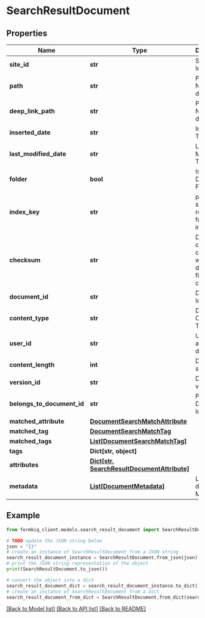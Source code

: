 # SearchResultDocument


## Properties

Name | Type | Description | Notes
------------ | ------------- | ------------- | -------------
**site_id** | **str** | Site Identifier | [optional] 
**path** | **str** | Path or Name of document | [optional] 
**deep_link_path** | **str** | Path or Name of deep link | [optional] 
**inserted_date** | **str** | Inserted Timestamp | [optional] 
**last_modified_date** | **str** | Last Modified Timestamp | [optional] 
**folder** | **bool** | Is Result a Document Folder | [optional] 
**index_key** | **str** | populated if search result are from an index | [optional] 
**checksum** | **str** | Document checksum, changes when document file changes | [optional] 
**document_id** | **str** | Document Identifier | [optional] 
**content_type** | **str** | Document Content-Type | [optional] 
**user_id** | **str** | User who added document | [optional] 
**content_length** | **int** | Document size | [optional] 
**version_id** | **str** | Document version | [optional] 
**belongs_to_document_id** | **str** | Parent Document Identifier | [optional] 
**matched_attribute** | [**DocumentSearchMatchAttribute**](DocumentSearchMatchAttribute.md) |  | [optional] 
**matched_tag** | [**DocumentSearchMatchTag**](DocumentSearchMatchTag.md) |  | [optional] 
**matched_tags** | [**List[DocumentSearchMatchTag]**](DocumentSearchMatchTag.md) |  | [optional] 
**tags** | **Dict[str, object]** |  | [optional] 
**attributes** | [**Dict[str, SearchResultDocumentAttribute]**](SearchResultDocumentAttribute.md) |  | [optional] 
**metadata** | [**List[DocumentMetadata]**](DocumentMetadata.md) | List of document Metadata | [optional] 

## Example

```python
from formkiq_client.models.search_result_document import SearchResultDocument

# TODO update the JSON string below
json = "{}"
# create an instance of SearchResultDocument from a JSON string
search_result_document_instance = SearchResultDocument.from_json(json)
# print the JSON string representation of the object
print(SearchResultDocument.to_json())

# convert the object into a dict
search_result_document_dict = search_result_document_instance.to_dict()
# create an instance of SearchResultDocument from a dict
search_result_document_from_dict = SearchResultDocument.from_dict(search_result_document_dict)
```
[[Back to Model list]](../README.md#documentation-for-models) [[Back to API list]](../README.md#documentation-for-api-endpoints) [[Back to README]](../README.md)


